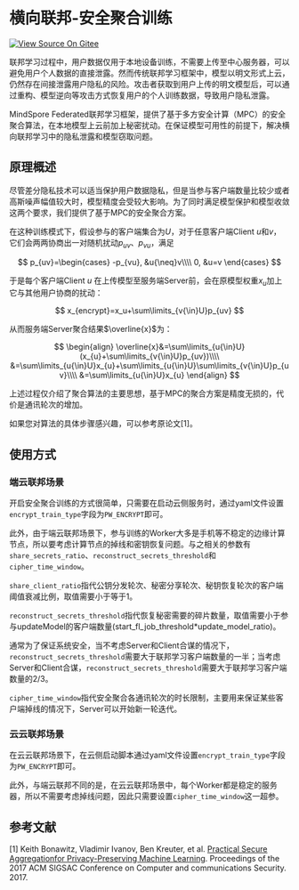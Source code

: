 # 横向联邦-安全聚合训练

[![View Source On Gitee](https://mindspore-website.obs.cn-north-4.myhuaweicloud.com/website-images/master/resource/_static/logo_source.svg)](https://gitee.com/mindspore/docs/blob/master/docs/federated/docs/source_zh_cn/pairwise_encryption_training.md)

联邦学习过程中，用户数据仅用于本地设备训练，不需要上传至中心服务器，可以避免用户个人数据的直接泄露。然而传统联邦学习框架中，模型以明文形式上云，仍然存在间接泄露用户隐私的风险。攻击者获取到用户上传的明文模型后，可以通过重构、模型逆向等攻击方式恢复用户的个人训练数据，导致用户隐私泄露。

MindSpore Federated联邦学习框架，提供了基于多方安全计算（MPC）的安全聚合算法，在本地模型上云前加上秘密扰动。在保证模型可用性的前提下，解决横向联邦学习中的隐私泄露和模型窃取问题。

## 原理概述

尽管差分隐私技术可以适当保护用户数据隐私，但是当参与客户端数量比较少或者高斯噪声幅值较大时，模型精度会受较大影响。为了同时满足模型保护和模型收敛这两个要求，我们提供了基于MPC的安全聚合方案。

在这种训练模式下，假设参与的客户端集合为$U$，对于任意客户端Client $u$和$v$，
它们会两两协商出一对随机扰动$p_{uv}$、$p_{vu}$，满足

$$
p_{uv}=\begin{cases} -p_{vu}, &u{\neq}v\\\\ 0, &u=v \end{cases}
$$

于是每个客户端Client $u$ 在上传模型至服务端Server前，会在原模型权重$x_u$加上它与其他用户协商的扰动：

$$
x_{encrypt}=x_u+\sum\limits_{v{\in}U}p_{uv}
$$

从而服务端Server聚合结果$\overline{x}$为：

$$
\begin{align}
\overline{x}&=\sum\limits_{u{\in}U}(x_{u}+\sum\limits_{v{\in}U}p_{uv})\\\\
&=\sum\limits_{u{\in}U}x_{u}+\sum\limits_{u{\in}U}\sum\limits_{v{\in}U}p_{uv}\\\\
&=\sum\limits_{u{\in}U}x_{u}
\end{align}
$$

上述过程仅介绍了聚合算法的主要思想，基于MPC的聚合方案是精度无损的，代价是通讯轮次的增加。

如果您对算法的具体步骤感兴趣，可以参考原论文[1]。

## 使用方式

### 端云联邦场景

开启安全聚合训练的方式很简单，只需要在启动云侧服务时，通过yaml文件设置`encrypt_train_type`字段为`PW_ENCRYPT`即可。

此外，由于端云联邦场景下，参与训练的Worker大多是手机等不稳定的边缘计算节点，所以要考虑计算节点的掉线和密钥恢复问题。与之相关的参数有`share_secrets_ratio`、`reconstruct_secrets_threshold`和`cipher_time_window`。

`share_client_ratio`指代公钥分发轮次、秘密分享轮次、秘钥恢复轮次的客户端阈值衰减比例，取值需要小于等于1。

`reconstruct_secrets_threshold`指代恢复秘密需要的碎片数量，取值需要小于参与updateModel的客户端数量(start_fl_job_threshold*update_model_ratio)。

通常为了保证系统安全，当不考虑Server和Client合谋的情况下，`reconstruct_secrets_threshold`需要大于联邦学习客户端数量的一半；当考虑Server和Client合谋，`reconstruct_secrets_threshold`需要大于联邦学习客户端数量的2/3。

`cipher_time_window`指代安全聚合各通讯轮次的时长限制，主要用来保证某些客户端掉线的情况下，Server可以开始新一轮迭代。

### 云云联邦场景

在云云联邦场景下，在云侧启动脚本通过yaml文件设置`encrypt_train_type`字段为`PW_ENCRYPT`即可。

此外，与端云联邦不同的是，在云云联邦场景中，每个Worker都是稳定的服务器，所以不需要考虑掉线问题，因此只需要设置`cipher_time_window`这一超参。

## 参考文献

[1] Keith Bonawitz, Vladimir Ivanov, Ben Kreuter, et al. [Practical Secure Aggregationfor Privacy-Preserving Machine Learning](https://dl.acm.org/doi/pdf/10.1145/3133956.3133982). Proceedings of the 2017 ACM SIGSAC Conference on Computer and communications Security. 2017.
